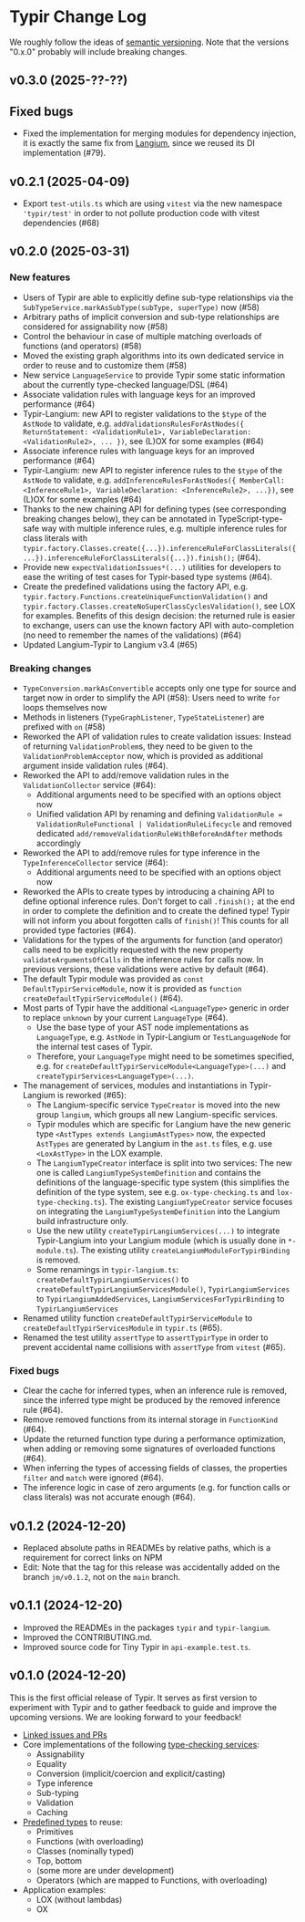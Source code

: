 # Typir Change Log

We roughly follow the ideas of [semantic versioning](https://semver.org/).
Note that the versions "0.x.0" probably will include breaking changes.


## v0.3.0 (2025-??-??)

## Fixed bugs

- Fixed the implementation for merging modules for dependency injection, it is exactly the same fix from [Langium](https://github.com/eclipse-langium/langium/pull/1939), since we reused its DI implementation (#79).


## v0.2.1 (2025-04-09)

- Export `test-utils.ts` which are using `vitest` via the new namespace `'typir/test'` in order to not pollute production code with vitest dependencies (#68)


## v0.2.0 (2025-03-31)

### New features

- Users of Typir are able to explicitly define sub-type relationships via the `SubTypeService.markAsSubType(subType, superType)` now (#58)
- Arbitrary paths of implicit conversion and sub-type relationships are considered for assignability now (#58)
- Control the behaviour in case of multiple matching overloads of functions (and operators) (#58)
- Moved the existing graph algorithms into its own dedicated service in order to reuse and to customize them (#58)
- New service `LanguageService` to provide Typir some static information about the currently type-checked language/DSL (#64)
- Associate validation rules with language keys for an improved performance (#64)
- Typir-Langium: new API to register validations to the `$type` of the `AstNode` to validate,
  e.g. `addValidationsRulesForAstNodes({ ReturnStatement: <ValidationRule1>, VariableDeclaration: <ValidationRule2>, ... })`, see (L)OX for some examples (#64)
- Associate inference rules with language keys for an improved performance (#64)
- Typir-Langium: new API to register inference rules to the `$type` of the `AstNode` to validate,
  e.g. `addInferenceRulesForAstNodes({ MemberCall: <InferenceRule1>, VariableDeclaration: <InferenceRule2>, ...})`, see (L)OX for some examples (#64)
- Thanks to the new chaining API for defining types (see corresponding breaking changes below), they can be annotated in TypeScript-type-safe way with multiple inference rules, e.g. multiple inference rules for class literals with `typir.factory.Classes.create({...}).inferenceRuleForClassLiterals({...}).inferenceRuleForClassLiterals({...}).finish();` (#64).
- Provide new `expectValidationIssues*(...)` utilities for developers to ease the writing of test cases for Typir-based type systems (#64).
- Create the predefined validations using the factory API, e.g. `typir.factory.Functions.createUniqueFunctionValidation()` and `typir.factory.Classes.createNoSuperClassCyclesValidation()`, see LOX for examples. Benefits of this design decision: the returned rule is easier to exchange, users can use the known factory API with auto-completion (no need to remember the names of the validations) (#64)
- Updated Langium-Typir to Langium v3.4 (#65)

### Breaking changes

- `TypeConversion.markAsConvertible` accepts only one type for source and target now in order to simplify the API (#58): Users need to write `for` loops themselves now
- Methods in listeners (`TypeGraphListener`, `TypeStateListener`) are prefixed with `on` (#58)
- Reworked the API of validation rules to create validation issues: Instead of returning `ValidationProblem`s, they need to be given to the `ValidationProblemAcceptor` now, which is provided as additional argument inside validation rules (#64).
- Reworked the API to add/remove validation rules in the `ValidationCollector` service (#64):
  - Additional arguments need to be specified with an options object now
  - Unified validation API by renaming and defining `ValidationRule = ValidationRuleFunctional | ValidationRuleLifecycle` and removed dedicated `add/removeValidationRuleWithBeforeAndAfter` methods accordingly
- Reworked the API to add/remove rules for type inference in the `TypeInferenceCollector` service (#64):
  - Additional arguments need to be specified with an options object now
- Reworked the APIs to create types by introducing a chaining API to define optional inference rules. Don't forget to call `.finish();` at the end in order to complete the definition and to create the defined type! Typir will not inform you about forgotten calls of `finish()`! This counts for all provided type factories (#64).
- Validations for the types of the arguments for function (and operator) calls need to be explicitly requested with the new property `validateArgumentsOfCalls` in the inference rules for calls now. In previous versions, these validations were active by default (#64).
- The default Typir module was provided as `const DefaultTypirServiceModule`, now it is provided as `function createDefaultTypirServiceModule()` (#64).
- Most parts of Typir have the additional `<LanguageType>` generic in order to replace `unknown` by your current `LanguageType` (#64).
  - Use the base type of your AST node implementations as `LanguageType`, e.g. `AstNode` in Typir-Langium or `TestLanguageNode` for the internal test cases of Typir.
  - Therefore, your `LanguageType` might need to be sometimes specified, e.g. for `createDefaultTypirServiceModule<LanguageType>(...)` and `createTypirServices<LanguageType>(...)`.
- The management of services, modules and instantiations in Typir-Langium is reworked (#65):
  - The Langium-specific service `TypeCreator` is moved into the new group `langium`, which groups all new Langium-specific services.
  - Typir modules which are specific for Langium have the new generic type `<AstTypes extends LangiumAstTypes>` now, the expected `AstTypes` are generated by Langium in the `ast.ts` files, e.g. use `<LoxAstType>` in the LOX example.
  - The `LangiumTypeCreator` interface is split into two services: The new one is called `LangiumTypeSystemDefinition` and contains the definitions of the language-specific type system (this simplifies the definition of the type system, see e.g. `ox-type-checking.ts` and `lox-type-checking.ts`). The existing `LangiumTypeCreator` service focuses on integrating the `LangiumTypeSystemDefinition` into the Langium build infrastructure only.
  - Use the new utility `createTypirLangiumServices(...)` to integrate Typir-Langium into your Langium module (which is usually done in `*-module.ts`). The existing utility `createLangiumModuleForTypirBinding` is removed.
  - Some renamings in `typir-langium.ts`: `createDefaultTypirLangiumServices()` to `createDefaultTypirLangiumServicesModule()`, `TypirLangiumServices` to `TypirLangiumAddedServices`, `LangiumServicesForTypirBinding` to `TypirLangiumServices`
- Renamed utility function `createDefaultTypirServiceModule` to `createDefaultTypirServicesModule` in `typir.ts` (#65).
- Renamed the test utility `assertType` to `assertTypirType` in order to prevent accidental name collisions with `assertType` from `vitest` (#65).

### Fixed bugs

- Clear the cache for inferred types, when an inference rule is removed, since the inferred type might be produced by the removed inference rule (#64).
- Remove removed functions from its internal storage in `FunctionKind` (#64).
- Update the returned function type during a performance optimization, when adding or removing some signatures of overloaded functions (#64).
- When inferring the types of accessing fields of classes, the properties `filter` and `match` were ignored (#64).
- The inference logic in case of zero arguments (e.g. for function calls or class literals) was not accurate enough (#64).


## v0.1.2 (2024-12-20)

- Replaced absolute paths in READMEs by relative paths, which is a requirement for correct links on NPM
- Edit: Note that the tag for this release was accidentally added on the branch `jm/v0.1.2`, not on the `main` branch.


## v0.1.1 (2024-12-20)

- Improved the READMEs in the packages `typir` and `typir-langium`.
- Improved the CONTRIBUTING.md.
- Improved source code for Tiny Typir in `api-example.test.ts`.


## v0.1.0 (2024-12-20)

This is the first official release of Typir.
It serves as first version to experiment with Typir and to gather feedback to guide and improve the upcoming versions. We are looking forward to your feedback!

- [Linked issues and PRs](https://github.com/TypeFox/typir/milestone/2)
- Core implementations of the following [type-checking services](./packages/typir/src/services/):
  - Assignability
  - Equality
  - Conversion (implicit/coercion and explicit/casting)
  - Type inference
  - Sub-typing
  - Validation
  - Caching
- [Predefined types](./packages/typir/src/kinds/) to reuse:
  - Primitives
  - Functions (with overloading)
  - Classes (nominally typed)
  - Top, bottom
  - (some more are under development)
  - Operators (which are mapped to Functions, with overloading)
- Application examples:
  - LOX (without lambdas)
  - OX
